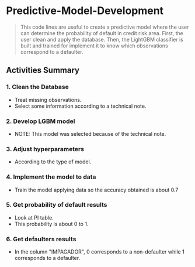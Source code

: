 # Predictive-Model-Development
>This code lines are useful to create a predictive model where the user can determine the probability of default in credit risk area. First, the user clean and apply the database. Then, the LightGBM classifier is built and trained for implement it to know which observations correspond to a defaulter.

## Activities Summary
### 1. Clean the Database 
- Treat missing observations.
- Select some information according to a technical note.

### 2. Develop LGBM model
- NOTE: This model was selected because of the technical note.
### 3. Adjust hyperparameters
- According to the type of model.
### 4. Implement the model to data
- Train the model applying data so the accuracy obtained is about 0.7
### 5. Get probability of default results
- Look at PI table.
- This probability is about 0 to 1.
### 6. Get defaulters results
- In the column "IMPAGADOR", 0 corresponds to a non-defaulter while 1 corresponds to a defaulter.
